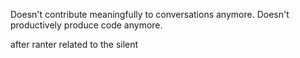 Doesn't contribute meaningfully to conversations anymore. 
Doesn't productively produce code anymore.

after ranter
related to the silent
